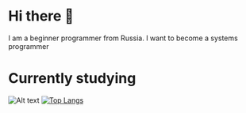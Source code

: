 # Hi there 👋
I am a beginner programmer from Russia. I want to become a systems programmer
# Currently studying
![Alt text](https://user-images.githubusercontent.com/5421823/62779159-4cf76880-baaa-11e9-8318-e20a1aaa913a.png)
[![Top Langs](https://github-readme-stats.vercel.app/api/top-langs/?username=potichek&theme=synthwave)](https://github.com/anuraghazra/github-readme-stats)
